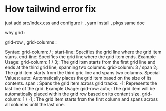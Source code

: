 # How tailwind error fix

just add src/index.css and configure it , yarn install , pkgs same doc

<!-- makes svg icons  -->
<!-- go icons.js // copy svg , makes js file and paster and enjoy -->
<!-- also we add direct condition into className -->
<!-- darkMode:  dark:bg-slate-800 -->
<!-- customize theme: and also we direct customize compnents like Card  -->

<!-- customize plgin / change base , components  -->

why grid :

<!-- used to makes interactive and responsive web layouts
a powerful way to structure and position elements in two-dimensional grids
complete control over items and to set and positioned anywhere ] -->

grid-row , grid-columns :

<!-- placement of grid items within a grid containe -->

Syntax: grid-column: <start-line> / <end-line>;
start-line: Specifies the grid line where the grid item starts.
end-line: Specifies the grid line where the grid item ends.
Example Usage:
grid-column: 1 / 3;: The grid item starts from the first grid line and ends at the third grid line, spanning two columns.
grid-column: 3 / span 2;: The grid item starts from the third grid line and spans two columns.
Special Values:
auto: Automatically places the grid item based on the size of its contents.
span <n>: Spans the grid item across <n> grid tracks.
-1: Represents the last line of the grid.
Example Usage:
grid-row: auto;: The grid item will be automatically placed within the grid row based on its content size.
grid-column: 1 / -1;: The grid item starts from the first column and spans across all columns until the last one.
